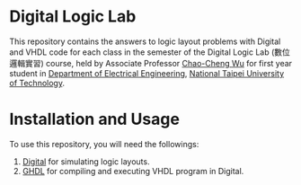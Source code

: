 # Digital Logic Lab
This repository contains the answers to logic layout problems with Digital and VHDL code for each class in the semester of the Digital Logic Lab (數位邏輯實習) course, held by Associate Professor [Chao-Cheng Wu](https://www.ee.ntut.edu.tw/teacher/teacher2.php?tsn=79) for first year student in [Department of Electrical Engineering](https://www.ee.ntut.edu.tw/), [National Taipei University of Technology](https://www.ntut.edu.tw/).

# Installation and Usage
To use this repository, you will need the followings:
1. [Digital](https://github.com/hneemann/Digital) for simulating logic layouts.
2. [GHDL](http://ghdl.free.fr/) for compiling and executing VHDL program in Digital.